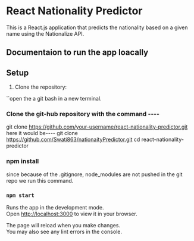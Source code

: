 
# React Nationality Predictor

This is a React.js application that predicts the nationality based on a given name using the Nationalize API.

## Documentaion to run the app loacally

## Setup

1. Clone the repository:

``open the a git bash in a new terminal.


### Clone the git-hub repository with the command ----
git clone https://github.com/your-username/react-nationality-predictor.git
here it would be----  git clone https://github.com/Swati863/nationaityPredictor.git
cd react-nationality-predictor

### npm install 
since because of the .gitignore, node_modules are not pushed in the git repo we run this command.


### `npm start`

Runs the app in the development mode.\
Open [http://localhost:3000](http://localhost:3000) to view it in your browser.

The page will reload when you make changes.\
You may also see any lint errors in the console.


